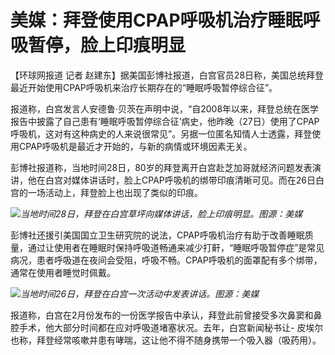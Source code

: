 

# 美媒：拜登使用CPAP呼吸机治疗睡眠呼吸暂停，脸上印痕明显

【环球网报道 记者 赵建东】据美国彭博社报道，白宫官员28日称，美国总统拜登最近开始使用CPAP呼吸机来治疗长期存在的“睡眠呼吸暂停综合征”。

报道称，白宫发言人安德鲁·贝茨在声明中说，“自2008年以来，拜登总统在医学报告中披露了自己患有‘睡眠呼吸暂停综合征’病史，他昨晚（27日）使用了CPAP呼吸机，这对有这种病史的人来说很常见”。另据一位匿名知情人士透露，拜登使用CPAP呼吸机是最近才开始的，与新的病情或环境因素无关。

彭博社报道称，当地时间28日，80岁的拜登离开白宫赴芝加哥就经济问题发表演讲，他在白宫对媒体讲话时，脸上CPAP呼吸机的绑带印痕清晰可见。而在26日白宫的一场活动上，拜登脸上也出现了类似的印痕。

![](https://inews.gtimg.com/om_bt/ODbJ6jp151qGt7TlUYUlI_xYifW-qs8TbCbFNIrgG5lKkAA/1000)_当地时间28日，拜登在白宫草坪向媒体讲话，脸上印痕明显。图源：美媒_

彭博社还援引美国国立卫生研究院的说法，CPAP呼吸机治疗有助于改善睡眠质量，通过让使用者在睡眠时保持呼吸道畅通来减少打鼾，“睡眠呼吸暂停症”是常见病况，患者呼吸道在夜间会受阻，呼吸不畅。CPAP呼吸机的面罩配有多个绑带，通常在使用者睡觉时佩戴。

![](https://inews.gtimg.com/om_bt/OF7M2ix8WMzhqm-QJIe_d_Nzsq2B7JgT4l3ySXhIyS5i4AA/1000)_当地时间26日，拜登在白宫一次活动中发表讲话。图源：美媒_

报道称，白宫在2月份发布的一份医学报告中承认，拜登此前曾接受多次鼻窦和鼻腔手术，他大部分时间都在应对呼吸道堵塞状况。去年，白宫新闻秘书让-
皮埃尔也称，拜登经常咳嗽并患有哮喘，这让他不得不随身携带一个吸入器（吸药用）。

